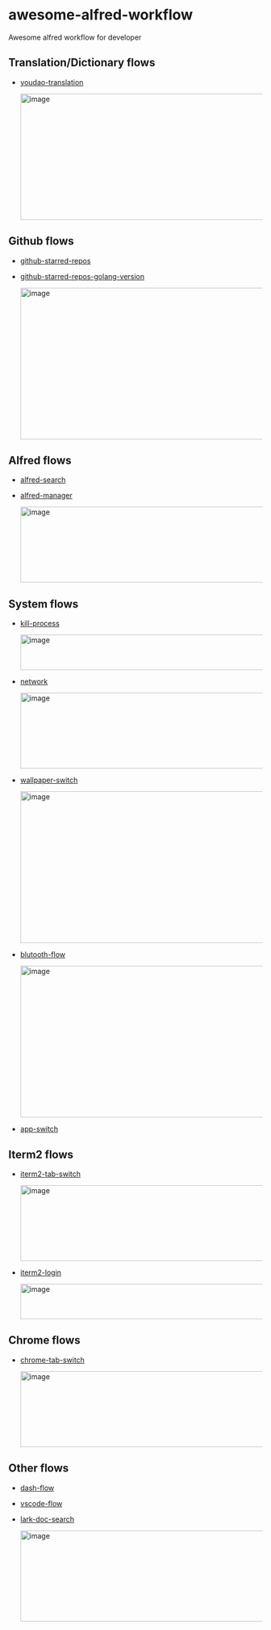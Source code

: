 # awesome-alfred-workflow
Awesome alfred workflow for developer

## Translation/Dictionary flows
*  [youdao-translation](https://github.com/wensonsmith/YoudaoTranslator)

   <img width="500" height="250" alt="image" src="https://user-images.githubusercontent.com/63107263/154469580-5c7fd7ff-f055-405c-9519-7c5bc69fdcf8.png">

## Github flows
* [github-starred-repos](https://github.com/stroebjo/alfred-github-stars)
* [github-starred-repos-golang-version](https://github.com/o98k-ok/github-starred-repos-flow)
  
  <img width="500" height="300" alt="image" src="https://user-images.githubusercontent.com/63107263/154469981-95d43811-55f9-49ac-a527-c157f933dd0b.png">

## Alfred flows
* [alfred-search](https://github.com/Acidham/search-alfred-workflows)
* [alfred-manager](https://github.com/o98k-ok/alfred-manager-flow)

  <img width="500" height="150" alt="image" src="https://user-images.githubusercontent.com/63107263/154470277-8e60f0ac-c35e-4e08-b032-a0124de06b73.png">
## System flows
* [kill-process](https://www.packal.org/workflow/kill-process)

  <img width="500" height="70" alt="image" src="https://user-images.githubusercontent.com/63107263/154470474-d05b840e-5519-4f37-b348-ae7fc5585fad.png">
* [network](https://github.com/mrodalgaard/alfred-network-workflow)

  <img width="500" height="150" alt="image" src="https://user-images.githubusercontent.com/63107263/154470995-4f080d3b-cb4d-4079-8476-553c1eac7cc8.png">
* [wallpaper-switch](https://github.com/o98k-ok/cim-flow)

  <img width="500" height="300" alt="image" src="https://user-images.githubusercontent.com/63107263/154473887-8112e3a7-78ce-4586-9137-12b0962e24df.gif">
* [blutooth-flow](https://github.com/o98k-ok/bluetooth-flow)

  <img width="500" height="300" alt="image" src="https://user-images.githubusercontent.com/63107263/154477390-d8580ce0-4314-425a-ae2d-2d9eac040f03.gif">
* [app-switch](https://github.com/o98k-ok/app-switch-flow)

## Iterm2 flows
* [iterm2-tab-switch](https://github.com/florianeckerstorfer/alfred-iterm2-tabs)

  <img width="500" height="150" alt="image" src="https://user-images.githubusercontent.com/63107263/154470803-3882430a-e56f-4a71-9a4d-1afea5341027.png">
* [iterm2-login](https://github.com/o98k-ok/iterm-flow)

  <img width="500" height="70" alt="image" src="https://user-images.githubusercontent.com/63107263/154475162-4f4a3ac4-5688-41cb-a77f-7556b62dc1a8.png">

## Chrome flows
* [chrome-tab-switch](https://github.com/epilande/alfred-browser-tabs)

  <img width="500" height="150" alt="image" src="https://user-images.githubusercontent.com/63107263/154471044-8acc3c04-4a1d-4cc3-affb-8c9c9e15b52b.png">

## Other flows
* [dash-flow](https://github.com/Kapeli/Dash-Alfred-Workflow)
* [vscode-flow](https://github.com/o98k-ok/vscode-remote-flow)
* [lark-doc-search](https://github.com/o98k-ok/lark-doc)

  <img width="500" height="180" alt="image" src="https://user-images.githubusercontent.com/63107263/210094961-7edbaa41-5b85-4382-a539-a6bda3fa4677.png">

